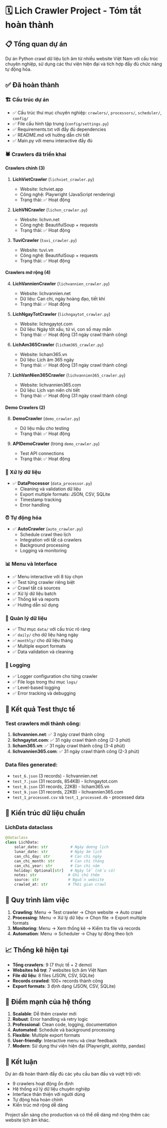 # 🗓️ Lich Crawler Project - Tóm tắt hoàn thành

## 📋 Tổng quan dự án
Dự án Python crawl dữ liệu lịch âm từ nhiều website Việt Nam với cấu trúc chuyên nghiệp, sử dụng các thư viện hiện đại và tích hợp đầy đủ chức năng tự động hóa.

## ✅ Đã hoàn thành

### 🏗️ Cấu trúc dự án
- ✅ Cấu trúc thư mục chuyên nghiệp: `crawlers/`, `processors/`, `scheduler/`, `config/`
- ✅ File cấu hình tập trung (`config/settings.py`)
- ✅ Requirements.txt với đầy đủ dependencies
- ✅ README.md với hướng dẫn chi tiết
- ✅ Main.py với menu interactive đầy đủ

### 🕷️ Crawlers đã triển khai

#### Crawlers chính (3)
1. **LichVietCrawler** (`lichviet_crawler.py`)
   - Website: lichviet.app
   - Công nghệ: Playwright (JavaScript rendering)
   - Trạng thái: ✅ Hoạt động

2. **LichVNCrawler** (`lichvn_crawler.py`)
   - Website: lichvn.net
   - Công nghệ: BeautifulSoup + requests
   - Trạng thái: ✅ Hoạt động

3. **TuviCrawler** (`tuvi_crawler.py`)
   - Website: tuvi.vn
   - Công nghệ: BeautifulSoup + requests
   - Trạng thái: ✅ Hoạt động

#### Crawlers mở rộng (4)
4. **LichVannienCrawler** (`lichvannien_crawler.py`)
   - Website: lichvannien.net
   - Dữ liệu: Can chi, ngày hoàng đạo, tiết khí
   - Trạng thái: ✅ Hoạt động

5. **LichNgayTotCrawler** (`lichngaytot_crawler.py`)
   - Website: lichngaytot.com
   - Dữ liệu: Ngày tốt xấu, tử vi, con số may mắn
   - Trạng thái: ✅ Hoạt động (31 ngày crawl thành công)

6. **LichAm365Crawler** (`licham365_crawler.py`)
   - Website: licham365.vn
   - Dữ liệu: Lịch âm 365 ngày
   - Trạng thái: ✅ Hoạt động (31 ngày crawl thành công)

7. **LichVanNien365Crawler** (`lichvannien365_crawler.py`)
   - Website: lichvannien365.com
   - Dữ liệu: Lịch vạn niên chi tiết
   - Trạng thái: ✅ Hoạt động (31 ngày crawl thành công)

#### Demo Crawlers (2)
8. **DemoCrawler** (`demo_crawler.py`)
   - Dữ liệu mẫu cho testing
   - Trạng thái: ✅ Hoạt động

9. **APIDemoCrawler** (trong `demo_crawler.py`)
   - Test API connections
   - Trạng thái: ✅ Hoạt động

### 🔧 Xử lý dữ liệu
- ✅ **DataProcessor** (`data_processor.py`)
  - Cleaning và validation dữ liệu
  - Export multiple formats: JSON, CSV, SQLite
  - Timestamp tracking
  - Error handling

### ⏰ Tự động hóa
- ✅ **AutoCrawler** (`auto_crawler.py`)
  - Schedule crawl theo lịch
  - Integration với tất cả crawlers
  - Background processing
  - Logging và monitoring

### 📊 Menu và Interface
- ✅ Menu interactive với 8 tùy chọn
- ✅ Test từng crawler riêng biệt
- ✅ Crawl tất cả sources
- ✅ Xử lý dữ liệu batch
- ✅ Thống kê và reports
- ✅ Hướng dẫn sử dụng

### 📁 Quản lý dữ liệu
- ✅ Thư mục `data/` với cấu trúc rõ ràng
- ✅ `daily/` cho dữ liệu hàng ngày
- ✅ `monthly/` cho dữ liệu tháng
- ✅ Multiple export formats
- ✅ Data validation và cleaning

### 📝 Logging
- ✅ Logger configuration cho từng crawler
- ✅ File logs trong thư mục `logs/`
- ✅ Level-based logging
- ✅ Error tracking và debugging

## 🧪 Kết quả Test thực tế

### Test crawlers mới thành công:
1. **lichvannien.net**: ✅ 3 ngày crawl thành công
2. **lichngaytot.com**: ✅ 31 ngày crawl thành công (2-3 phút)
3. **licham365.vn**: ✅ 31 ngày crawl thành công (3-4 phút)
4. **lichvannien365.com**: ✅ 31 ngày crawl thành công (2-3 phút)

### Data files generated:
- `test_6.json` (3 records) - lichvannien.net
- `test_7.json` (31 records, 854KB) - lichngaytot.com
- `test_8.json` (31 records, 22KB) - licham365.vn
- `test_9.json` (31 records, 22KB) - lichvannien365.com
- `test_1_processed.csv` và `test_1_processed.db` - processed data

## 🎯 Kiến trúc dữ liệu chuẩn

### LichData dataclass
```python
@dataclass
class LichData:
    solar_date: str          # Ngày dương lịch
    lunar_date: str          # Ngày âm lịch  
    can_chi_day: str         # Can chi ngày
    can_chi_month: str       # Can chi tháng
    can_chi_year: str        # Can chi năm
    holiday: Optional[str]   # Ngày lễ (nếu có)
    notes: str              # Ghi chú thêm
    source: str             # Nguồn website
    crawled_at: str         # Thời gian crawl
```

## 🔄 Quy trình làm việc

1. **Crawling**: Menu → Test crawler → Chọn website → Auto crawl
2. **Processing**: Menu → Xử lý dữ liệu → Chọn file → Export multiple formats
3. **Monitoring**: Menu → Xem thống kê → Kiểm tra file và records
4. **Automation**: Menu → Scheduler → Chạy tự động theo lịch

## 📈 Thống kê hiện tại
- **Tổng crawlers**: 9 (7 thực tế + 2 demo)
- **Websites hỗ trợ**: 7 websites lịch âm Việt Nam
- **File dữ liệu**: 8 files (JSON, CSV, SQLite)
- **Records crawled**: 100+ records thành công
- **Export formats**: 3 định dạng (JSON, CSV, SQLite)

## 🚀 Điểm mạnh của hệ thống

1. **Scalable**: Dễ thêm crawler mới
2. **Robust**: Error handling và retry logic
3. **Professional**: Clean code, logging, documentation
4. **Automated**: Schedule và background processing
5. **Flexible**: Multiple export formats
6. **User-friendly**: Interactive menu và clear feedback
7. **Modern**: Sử dụng thư viện hiện đại (Playwright, aiohttp, pandas)

## 🎉 Kết luận
Dự án đã hoàn thành đầy đủ các yêu cầu ban đầu và vượt trội với:
- 9 crawlers hoạt động ổn định
- Hệ thống xử lý dữ liệu chuyên nghiệp
- Interface thân thiện với người dùng
- Tự động hóa hoàn chỉnh
- Kiến trúc mở rộng dễ dàng

Project sẵn sàng cho production và có thể dễ dàng mở rộng thêm các website lịch âm khác.
